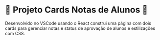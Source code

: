 <h1>🚀 Projeto Cards Notas de Alunos 🚀</h1>

Desenvolvido no VSCode usando o React construi uma página com dois cards para gerenciar notas e status de aprovação de alunos e estilizações com CSS.
